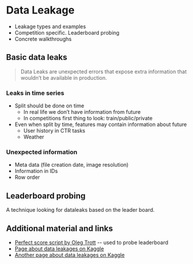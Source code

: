 # Data Leakage

- Leakage types and examples
- Competition specific. Leaderboard probing
- Concrete walkthroughs

## Basic data leaks

> Data Leaks are unexpected errors that expose extra information that wouldn’t be available in production.

### Leaks in time series

- Split should be done on time
  - In real life we don’t have information from future
  - In competitions first thing to look: train/public/private
- Even when split by time, features may contain information about future
  - User history in CTR tasks
  - Weather

### Unexpected information

- Meta data (file creation date, image resolution)
- Information in IDs 
- Row order



## Leaderboard probing

A technique looking for dataleaks based on the leader board.



## Additional material and links



- [Perfect score script by Oleg Trott](https://www.kaggle.com/olegtrott/the-perfect-score-script) -- used to probe leaderboard
- [Page about data leakages on Kaggle](https://www.kaggle.com/docs/competitions#leakage)
- [Another page about data leakages on Kaggle](https://www.kaggle.com/dansbecker/data-leakage)